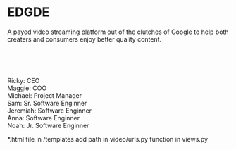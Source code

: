 # EDGDE
A payed video streaming platform out of the clutches of Google to help both creaters and consumers enjoy better quality content. 

<br/>
<br/>

##
Ricky: CEO <br/> 
Maggie: COO <br/>
Michael: Project Manager <br/>
Sam: Sr. Software Enginner <br/>
Jeremiah: Software Enginner <br/>
Anna: Software Enginner <br/>
Noah: Jr. Software Enginner <br/>


*.html file in /templates
add path in video/urls.py
function in views.py